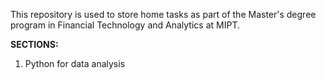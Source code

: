 This repository is used to store home tasks as part of the Master's degree program in Financial Technology and Analytics at MIPT.

**SECTIONS:**
1. Python for data analysis
